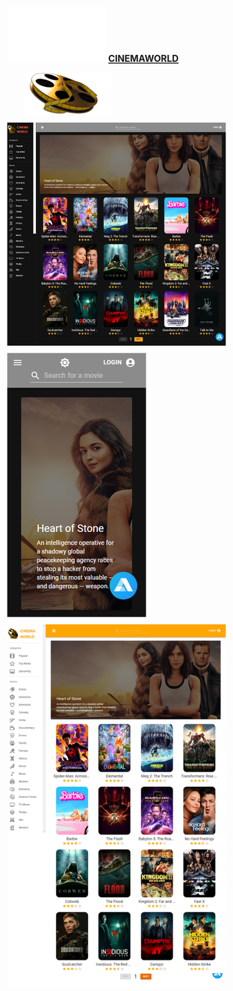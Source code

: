 ## ![CINEMAWORLD](./public/1.1.svg) [CINEMAWORLD](https://cinemaworldmovies.netlify.app/)
 

 <figure>
    <img src='./src/assets/images/ultimateLogo.png' alt='test' width="200" height="100" />
 </figure>

![darkfull](./src/assets/images/CinemaWorld-darkfull.png) 

![mobile](./src/assets/images/CinemaWorld-mobile.png) 

![darkfull](./src/assets/images/CinemaWorld-lightfull.png)
